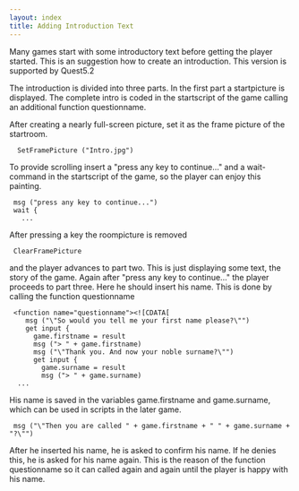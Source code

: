 ```yaml
---
layout: index
title: Adding Introduction Text
---
```


Many games start with some introductory text before getting the player started. This is an suggestion how to create an introduction. This version is supported by Quest5.2

The introduction is divided into three parts. In the first part a startpicture is displayed. The complete intro is coded in the startscript of the game calling an additional function questionname.

After creating a nearly full-screen picture, set it as the frame picture of the startroom.

     
      SetFramePicture ("Intro.jpg")
      

To provide scrolling insert a "press any key to continue..." and a wait-command in the startscript of the game, so the player can enjoy this painting.

     msg ("press any key to continue...")
     wait {
       ...
       

After pressing a key the roompicture is removed

     ClearFramePicture

and the player advances to part two. This is just displaying some text, the story of the game. Again after "press any key to continue..." the player proceeds to part three. Here he should insert his name. This is done by calling the function questionname

     <function name="questionname"><![CDATA[
        msg ("\"So would you tell me your first name please?\"")
        get input {
          game.firstname = result
          msg ("> " + game.firstname)
          msg ("\"Thank you. And now your noble surname?\"")
          get input {
            game.surname = result
            msg ("> " + game.surname)
      ...

His name is saved in the variables game.firstname and game.surname, which can be used in scripts in the later game.

     msg ("\"Then you are called " + game.firstname + " " + game.surname + "?\"")

After he inserted his name, he is asked to confirm his name. If he denies this, he is asked for his name again. This is the reason of the function questionname so it can called again and again until the player is happy with his name.
